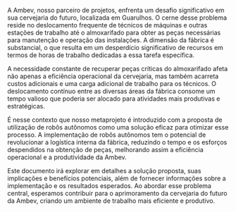 A Ambev, nosso parceiro de projetos, enfrenta um desafio significativo em sua cervejaria do futuro, localizada em Guarulhos. O cerne desse problema reside no deslocamento frequente de técnicos de máquinas e outras estações de trabalho até o almoxarifado para obter as peças necessárias para manutenção e operação das instalações. A dimensão da fábrica é substancial, o que resulta em um desperdício significativo de recursos em termos de horas de trabalho dedicadas a essa tarefa específica.

A necessidade constante de recuperar peças críticas do almoxarifado afeta não apenas a eficiência operacional da cervejaria, mas também acarreta custos adicionais e uma carga adicional de trabalho para os técnicos. O deslocamento contínuo entre as diversas áreas da fábrica consome um tempo valioso que poderia ser alocado para atividades mais produtivas e estratégicas.

É nesse contexto que nosso metaprojeto é introduzido com a proposta de utilização de robôs autônomos como uma solução eficaz para otimizar esse processo. A implementação de robôs autônomos tem o potencial de revolucionar a logística interna da fábrica, reduzindo o tempo e os esforços despendidos na obtenção de peças, melhorando assim a eficiência operacional e a produtividade da Ambev.

Este documento irá explorar em detalhes a solução proposta, suas implicações e benefícios potenciais, além de fornecer informações sobre a implementação e os resultados esperados. Ao abordar esse problema central, esperamos contribuir para o aprimoramento da cervejaria do futuro da Ambev, criando um ambiente de trabalho mais eficiente e produtivo.
